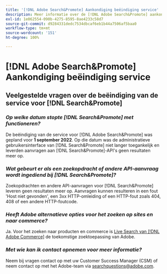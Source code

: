 ```yaml
---
title: '[!DNL Adobe Search&Promote] Aankondiging beëindiging service'
description: Meer informatie over de [!DNL Adobe Search&Promote] aankondiging beëindiging service.
exl-id: 1e062554-090b-4275-8595-8ae4233c58d7
source-git-commit: d9284331dedc7534dbcaf6eb1b44a7506af5baa0
workflow-type: tm+mt
source-wordcount: '151'
ht-degree: 100%

---
```


# [!DNL Adobe Search&Promote] Aankondiging beëindiging service

## Veelgestelde vragen over de beëindiging van de service voor [!DNL Search&Promote]

### **_Op welke datum stopte [!DNL Search&Promote] met functioneren?_**

De beëindiging van de service voor [!DNL Adobe Search&Promote] was gepland voor **1 september 2022**. Op die datum was de administratieve gebruikersinterface van [!DNL Search&Promote] niet langer toegankelijk en leverden aanvragen aan [!DNL Search&Promote]-API&#39;s geen resultaten meer op.

### **_Wat gebeurt er als een zoekopdracht of andere API-aanvraag wordt ingediend bij [!DNL Search&Promote]?_**

Zoekopdrachten en andere API-aanvragen voor [!DNL Search&Promote] leveren geen resultaten meer op. Aanvragen kunnen resulteren in een fout &#39;Host niet gevonden&#39;, een 3xx HTTP-omleiding of een HTTP-fout zoals 404, 408 of een andere HTTP-foutcode.

### **_Heeft Adobe alternatieve opties voor het zoeken op sites en naar commerce?_**

Ja. Voor het zoeken naar producten en commerce is [Live Search van [!DNL Adobe Commerce]](https://experienceleague.adobe.com/docs/commerce-merchant-services/live-search/guide-overview.html?lang=nl) de toekomstige zoektoepassing van Adobe.

<!-- ### **_Can Adobe recommend any frameworks or platforms that offer features similar to Search&Promote?_**

  Yes. If the Search&Promote feature is critical to your marketing strategy, consider the many open-source frameworks that exist to power search, including [Apache Solr](https://solr.apache.org/) and [Elastic Free and Open](https://www.elastic.co/about/free-and-open).  

  Also, both [AWS](https://aws.amazon.com/cloudsearch/) and [Microsoft&reg; Azure](https://azure.microsoft.com/en-us/services/search/) provide cloud-native search capabilities on their respective cloud platforms. You can integrate both options into Adobe Experience Manager Sites to power site search and more. -->

### **_Met wie kan ik contact opnemen voor meer informatie?_**

Neem bij vragen contact op met uw Customer Success Manager (CSM) of neem contact op met het Adobe-team via [searchquestions@adobe.com](mailto:searchquestions@adobe.com).
